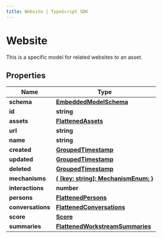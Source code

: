 ```yaml
---
title: Website | TypeScript SDK
---
```



# Website

This is a specific model for related websites to an asset.

## Properties

Name | Type
------------ | -------------
**schema** | [**EmbeddedModelSchema**](EmbeddedModelSchema)
**id** | **string**
**assets** | [**FlattenedAssets**](FlattenedAssets)
**url** | **string**
**name** | **string**
**created** | [**GroupedTimestamp**](GroupedTimestamp)
**updated** | [**GroupedTimestamp**](GroupedTimestamp)
**deleted** | [**GroupedTimestamp**](GroupedTimestamp)
**mechanisms** | [**\{ [key: string]: MechanismEnum; \}**](MechanismEnum)
**interactions** | **number**
**persons** | [**FlattenedPersons**](FlattenedPersons)
**conversations** | [**FlattenedConversations**](FlattenedConversations)
**score** | [**Score**](Score)
**summaries** | [**FlattenedWorkstreamSummaries**](FlattenedWorkstreamSummaries)


